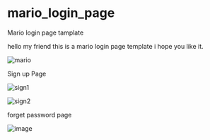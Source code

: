 # mario_login_page
Mario login page tamplate

hello my friend this is a mario login page template i hope you like it.


![mario](https://user-images.githubusercontent.com/77579741/201911978-93cf0b52-d533-44de-a8d0-6de67d441413.png)




Sign up Page


![sign1](https://user-images.githubusercontent.com/77579741/202531615-815a79c4-1daa-44e4-b5c5-b83e01cde113.png)



![sign2](https://user-images.githubusercontent.com/77579741/202531638-f4673ac0-fb1d-4d0f-bb64-265107e74ce0.png)


forget password page

![image](https://user-images.githubusercontent.com/77579741/202777878-65d8fe86-bd7e-4027-9eef-5e3da02a34a9.png)
